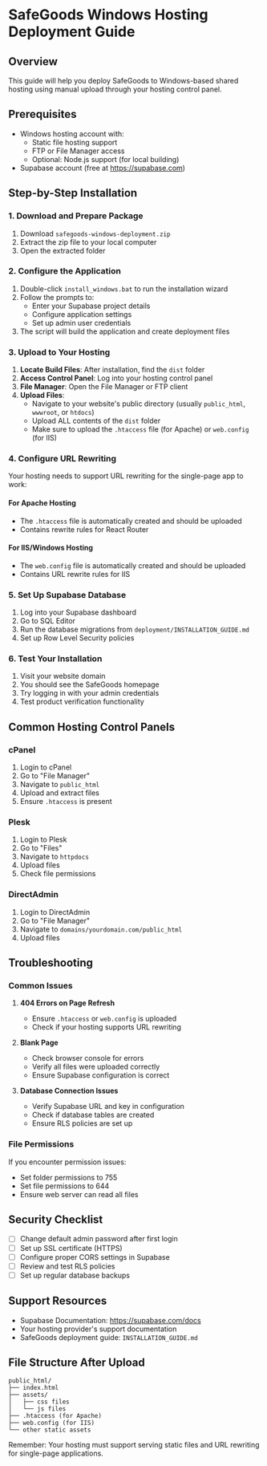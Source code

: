 
# SafeGoods Windows Hosting Deployment Guide

## Overview
This guide will help you deploy SafeGoods to Windows-based shared hosting using manual upload through your hosting control panel.

## Prerequisites
- Windows hosting account with:
  - Static file hosting support
  - FTP or File Manager access
  - Optional: Node.js support (for local building)
- Supabase account (free at https://supabase.com)

## Step-by-Step Installation

### 1. Download and Prepare Package
1. Download `safegoods-windows-deployment.zip`
2. Extract the zip file to your local computer
3. Open the extracted folder

### 2. Configure the Application
1. Double-click `install_windows.bat` to run the installation wizard
2. Follow the prompts to:
   - Enter your Supabase project details
   - Configure application settings
   - Set up admin user credentials
3. The script will build the application and create deployment files

### 3. Upload to Your Hosting
1. **Locate Build Files**: After installation, find the `dist` folder
2. **Access Control Panel**: Log into your hosting control panel
3. **File Manager**: Open the File Manager or FTP client
4. **Upload Files**: 
   - Navigate to your website's public directory (usually `public_html`, `wwwroot`, or `htdocs`)
   - Upload ALL contents of the `dist` folder
   - Make sure to upload the `.htaccess` file (for Apache) or `web.config` (for IIS)

### 4. Configure URL Rewriting
Your hosting needs to support URL rewriting for the single-page app to work:

#### For Apache Hosting
- The `.htaccess` file is automatically created and should be uploaded
- Contains rewrite rules for React Router

#### For IIS/Windows Hosting
- The `web.config` file is automatically created and should be uploaded
- Contains URL rewrite rules for IIS

### 5. Set Up Supabase Database
1. Log into your Supabase dashboard
2. Go to SQL Editor
3. Run the database migrations from `deployment/INSTALLATION_GUIDE.md`
4. Set up Row Level Security policies

### 6. Test Your Installation
1. Visit your website domain
2. You should see the SafeGoods homepage
3. Try logging in with your admin credentials
4. Test product verification functionality

## Common Hosting Control Panels

### cPanel
1. Login to cPanel
2. Go to "File Manager"
3. Navigate to `public_html`
4. Upload and extract files
5. Ensure `.htaccess` is present

### Plesk
1. Login to Plesk
2. Go to "Files"
3. Navigate to `httpdocs`
4. Upload files
5. Check file permissions

### DirectAdmin
1. Login to DirectAdmin
2. Go to "File Manager"
3. Navigate to `domains/yourdomain.com/public_html`
4. Upload files

## Troubleshooting

### Common Issues

1. **404 Errors on Page Refresh**
   - Ensure `.htaccess` or `web.config` is uploaded
   - Check if your hosting supports URL rewriting

2. **Blank Page**
   - Check browser console for errors
   - Verify all files were uploaded correctly
   - Ensure Supabase configuration is correct

3. **Database Connection Issues**
   - Verify Supabase URL and key in configuration
   - Check if database tables are created
   - Ensure RLS policies are set up

### File Permissions
If you encounter permission issues:
- Set folder permissions to 755
- Set file permissions to 644
- Ensure web server can read all files

## Security Checklist
- [ ] Change default admin password after first login
- [ ] Set up SSL certificate (HTTPS)
- [ ] Configure proper CORS settings in Supabase
- [ ] Review and test RLS policies
- [ ] Set up regular database backups

## Support Resources
- Supabase Documentation: https://supabase.com/docs
- Your hosting provider's support documentation
- SafeGoods deployment guide: `INSTALLATION_GUIDE.md`

## File Structure After Upload
```
public_html/
├── index.html
├── assets/
│   ├── css files
│   └── js files
├── .htaccess (for Apache)
├── web.config (for IIS)
└── other static assets
```

Remember: Your hosting must support serving static files and URL rewriting for single-page applications.
